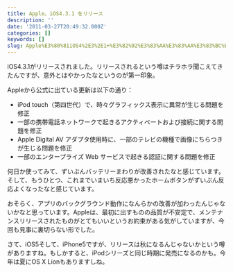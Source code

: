 ```yaml
---
title: Apple、iOS4.3.1 をリリース
description: ''
date: '2011-03-27T20:49:32.000Z'
categories: []
keywords: []
slug: Apple%E3%80%81iOS4%2E3%2E1+%E3%82%92%E3%83%AA%E3%83%AA%E3%83%BC%E3%82%B9
---
```

iOS4.3.1がリリースされました。リリースされるという噂はチラホラ聞こえてきたんですが、意外とはやかったなというのが第一印象。

Appleから公式に出ている更新は以下の通り：

*   iPod touch（第四世代）で、時々グラフィックス表示に異常が生じる問題を修正
*   一部の携帯電話ネットワークで起きるアクティベートおよび接続に関する問題を修正
*   Apple Digital AV アダプタ使用時に、一部のテレビの機種で画像にちらつきが生じる問題を修正
*   一部のエンタープライズ Web サービスで起きる認証に関する問題を修正

何日か使ってみて、ずいぶんバッテリーまわりが改善されたなと感じています。そして、もうひとつ、これまでいまいち反応悪かったホームボタンがずいぶん反応よくなったなと感じています。

おそらく、アプリのバックグラウンド動作になんらかの改善が加わったんじゃないかなと思っています。Appleは、最初に出すものの品質が不安定で、メンテナンスリリースされたものがとてもいいというお約束がある気がしていますが、今回も見事に裏切らない形でした。

さて、iOS5そして、iPhone5ですが、リリースは秋になるんじゃないかという噂がありますね。もしかすると、iPodシリーズと同じ時期に発売になるのかも。今年は夏にOS X Lionもありますしね。